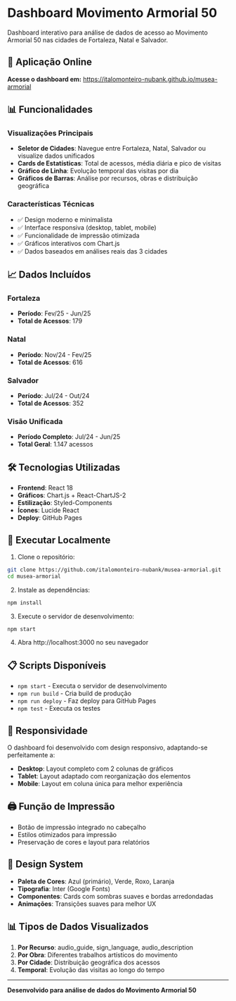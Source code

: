 # Dashboard Movimento Armorial 50

Dashboard interativo para análise de dados de acesso ao Movimento Armorial 50 nas cidades de Fortaleza, Natal e Salvador.

## 🚀 Aplicação Online

**Acesse o dashboard em:** https://italomonteiro-nubank.github.io/musea-armorial

## 📊 Funcionalidades

### Visualizações Principais
- **Seletor de Cidades**: Navegue entre Fortaleza, Natal, Salvador ou visualize dados unificados
- **Cards de Estatísticas**: Total de acessos, média diária e pico de visitas
- **Gráfico de Linha**: Evolução temporal das visitas por dia
- **Gráficos de Barras**: Análise por recursos, obras e distribuição geográfica

### Características Técnicas
- ✅ Design moderno e minimalista
- ✅ Interface responsiva (desktop, tablet, mobile)
- ✅ Funcionalidade de impressão otimizada
- ✅ Gráficos interativos com Chart.js
- ✅ Dados baseados em análises reais das 3 cidades

## 📈 Dados Incluídos

### Fortaleza
- **Período**: Fev/25 - Jun/25
- **Total de Acessos**: 179

### Natal
- **Período**: Nov/24 - Fev/25
- **Total de Acessos**: 616

### Salvador
- **Período**: Jul/24 - Out/24
- **Total de Acessos**: 352

### Visão Unificada
- **Período Completo**: Jul/24 - Jun/25
- **Total Geral**: 1.147 acessos

## 🛠️ Tecnologias Utilizadas

- **Frontend**: React 18
- **Gráficos**: Chart.js + React-ChartJS-2
- **Estilização**: Styled-Components
- **Ícones**: Lucide React
- **Deploy**: GitHub Pages

## 🚀 Executar Localmente

1. Clone o repositório:
```bash
git clone https://github.com/italomonteiro-nubank/musea-armorial.git
cd musea-armorial
```

2. Instale as dependências:
```bash
npm install
```

3. Execute o servidor de desenvolvimento:
```bash
npm start
```

4. Abra http://localhost:3000 no seu navegador

## 📋 Scripts Disponíveis

- `npm start` - Executa o servidor de desenvolvimento
- `npm run build` - Cria build de produção
- `npm run deploy` - Faz deploy para GitHub Pages
- `npm test` - Executa os testes

## 📱 Responsividade

O dashboard foi desenvolvido com design responsivo, adaptando-se perfeitamente a:
- **Desktop**: Layout completo com 2 colunas de gráficos
- **Tablet**: Layout adaptado com reorganização dos elementos
- **Mobile**: Layout em coluna única para melhor experiência

## 🖨️ Função de Impressão

- Botão de impressão integrado no cabeçalho
- Estilos otimizados para impressão
- Preservação de cores e layout para relatórios

## 🎨 Design System

- **Paleta de Cores**: Azul (primário), Verde, Roxo, Laranja
- **Tipografia**: Inter (Google Fonts)
- **Componentes**: Cards com sombras suaves e bordas arredondadas
- **Animações**: Transições suaves para melhor UX

## 📊 Tipos de Dados Visualizados

1. **Por Recurso**: audio_guide, sign_language, audio_description
2. **Por Obra**: Diferentes trabalhos artísticos do movimento
3. **Por Cidade**: Distribuição geográfica dos acessos
4. **Temporal**: Evolução das visitas ao longo do tempo

---

**Desenvolvido para análise de dados do Movimento Armorial 50** 